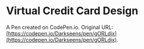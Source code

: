 # Virtual Credit Card Design

A Pen created on CodePen.io. Original URL: [https://codepen.io/Darkseens/pen/gORLdjx](https://codepen.io/Darkseens/pen/gORLdjx).

